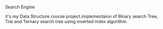Search Engine

it's my Data Structure course project.implementaion of Binary search Tree, Trie and Ternary search tree using inverted index algorithm.   
